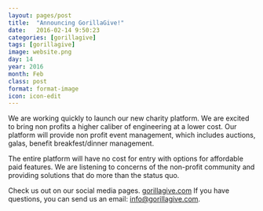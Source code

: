 ```yaml
---
layout: pages/post
title:  "Announcing GorillaGive!"
date:   2016-02-14 9:50:23
categories: [gorillagive]
tags: [gorillagive]
image: website.png
day: 14
year: 2016
month: Feb
class: post
format: format-image
icon: icon-edit
---
```

We are working quickly to launch our new charity platform. We are excited to bring non profits a higher caliber of engineering at a lower cost. Our platform will provide non profit event management, which includes auctions, galas, benefit breakfest/dinner management.

The entire platform will have no cost for entry with options for affordable paid features.  We are listening to concerns of the non-profit community and providing solutions that do more than the status quo.

Check us out on our social media pages. [gorillagive.com][gorillagive] If you have questions, you can send us an email: [info@gorillagive.com][email].

[gorillagive]:      https://gorillagive.com
[email]: mailto:info@gorillagive.com
